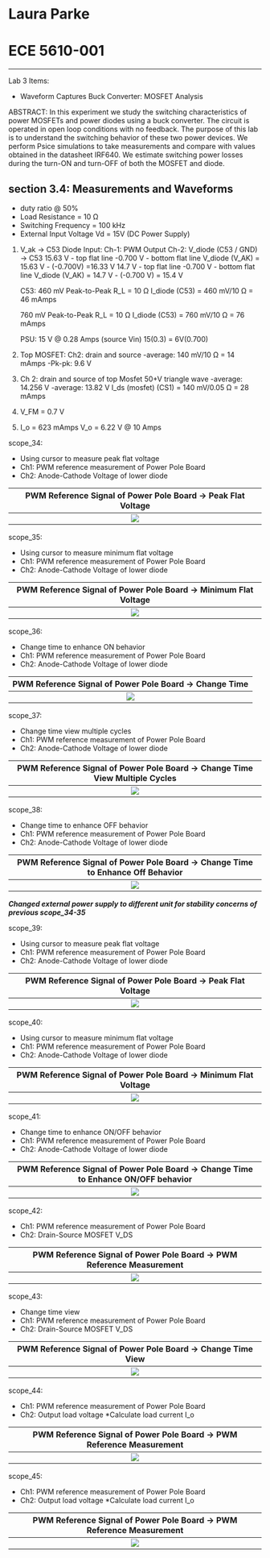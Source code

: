 # Laura Parke 
# ECE 5610-001
---------------------------------------------------------
Lab 3 Items:
- Waveform Captures
Buck Converter: MOSFET Analysis

ABSTRACT:  In this experiment we study the switching characteristics of power MOSFETs and power 
diodes using a buck converter. The circuit is operated in open loop conditions with no feedback.
The purpose of this lab is to understand the switching behavior of these two power devices. We perform
Psice simulations to take measurements and compare with values obtained in the datasheet IRF640.  We
estimate switching power losses during the turn-ON and turn-OFF of both the MOSFET and diode.


section 3.4: Measurements and Waveforms
----------------------------------------------------------
- duty ratio @ 50%
- Load Resistance = 10 Ω
- Switching Frequency = 100 kHz
- External Input Voltage Vd = 15V (DC Power Supply)
1. V_ak -> C53 Diode
   Input:
   Ch-1: PWM Output
   Ch-2: V_diode (C53 / GND) -> C53
     15.63 V - top flat line
     -0.700 V - bottom flat line
   V_diode (V_AK) = 15.63 V - (-0.700V) =16.33 V
     14.7 V - top flat line
     -0.700 V - bottom flat line
   V_diode (V_AK) = 14.7 V - (-0.700 V) = 15.4 V
   
   C53:
   460 mV Peak-to-Peak
   R_L = 10 Ω
   I_diode (C53) = 460 mV/10 Ω = 46 mAmps

   760 mV Peak-to-Peak
   R_L = 10 Ω
   I_diode (C53) = 760 mV/10 Ω = 76 mAmps

   PSU:  15 V @ 0.28 Amps (source Vin)
        15(0.3) = 6V(0.700)

2.  Top MOSFET: Ch2: drain and source
    -average: 140 mV/10 Ω = 14 mAmps
    -Pk-pk: 9.6 V
3.  Ch 2:  drain and source of top Mosfet   50+V triangle wave
    -average: 14.256 V
    -average: 13.82 V
    I_ds (mosfet) (CS1) = 140 mV/0.05 Ω = 28 mAmps
4.  V_FM = 0.7 V
5.  I_o = 623 mAmps
    V_o = 6.22 V @ 10 Amps
    
scope_34:
- Using cursor to measure peak flat voltage
- Ch1: PWM reference measurement of Power Pole Board
- Ch2: Anode-Cathode Voltage of lower diode
  
 PWM Reference Signal of Power Pole Board -> Peak Flat Voltage |
:-------------------------:|
![](3Data/scope_34.bmp) |



scope_35:
- Using cursor to measure minimum flat voltage
- Ch1: PWM reference measurement of Power Pole Board
- Ch2: Anode-Cathode Voltage of lower diode

 PWM Reference Signal of Power Pole Board -> Minimum Flat Voltage |
:-------------------------:|
![](3Data/scope_thirty_five.bmp) |

scope_36:
- Change time to enhance ON behavior
- Ch1: PWM reference measurement of Power Pole Board
- Ch2: Anode-Cathode Voltage of lower diode

 PWM Reference Signal of Power Pole Board -> Change Time |
:-------------------------:|
![](3Data/scope_36.bmp) |


scope_37:
- Change time view multiple cycles
- Ch1: PWM reference measurement of Power Pole Board
- Ch2: Anode-Cathode Voltage of lower diode

 PWM Reference Signal of Power Pole Board -> Change Time View Multiple Cycles |
:-------------------------:|
![](3Data/scope_37.bmp) |

scope_38:
- Change time to enhance OFF behavior
- Ch1: PWM reference measurement of Power Pole Board
- Ch2: Anode-Cathode Voltage of lower diode

 PWM Reference Signal of Power Pole Board -> Change Time to Enhance Off Behavior|
:-------------------------:|
![](3Data/scope_38.bmp) |

***Changed external power supply to different unit for stability concerns of previous scope_34-35***

scope_39:
- Using cursor to measure peak flat voltage
- Ch1: PWM reference measurement of Power Pole Board
- Ch2: Anode-Cathode Voltage of lower diode

 PWM Reference Signal of Power Pole Board -> Peak Flat Voltage |
:-------------------------:|
![](3Data/scope_39.bmp) |


scope_40:
- Using cursor to measure minimum flat voltage
- Ch1: PWM reference measurement of Power Pole Board
- Ch2: Anode-Cathode Voltage of lower diode

 PWM Reference Signal of Power Pole Board -> Minimum Flat Voltage |
:-------------------------:|
![](3Data/scope_40.bmp) |


scope_41:
- Change time to enhance ON/OFF behavior
- Ch1: PWM reference measurement of Power Pole Board
- Ch2: Anode-Cathode Voltage of lower diode

 PWM Reference Signal of Power Pole Board -> Change Time to Enhance ON/OFF behavior |
:-------------------------:|
![](3Data/scope_41.bmp) |


scope_42:
- Ch1: PWM reference measurement of Power Pole Board
- Ch2: Drain-Source MOSFET V_DS

 PWM Reference Signal of Power Pole Board -> PWM Reference Measurement |
:-------------------------:|
![](3Data/scope_42.bmp) |

scope_43:
- Change time view
- Ch1: PWM reference measurement of Power Pole Board
- Ch2: Drain-Source MOSFET V_DS
 
 PWM Reference Signal of Power Pole Board -> Change Time View |
:-------------------------:|
![](3Data/scope_43.bmp) |


scope_44:
- Ch1: PWM reference measurement of Power Pole Board
- Ch2: Output load voltage
*Calculate load current I_o

 PWM Reference Signal of Power Pole Board -> PWM Reference Measurement |
:-------------------------:|
![](3Data/scope_44.bmp) |


scope_45:
- Ch1: PWM reference measurement of Power Pole Board
- Ch2: Output load voltage
*Calculate load current I_o

 PWM Reference Signal of Power Pole Board -> PWM Reference Measurement |
:-------------------------:|
![](3Data/scope_forty_five.bmp) |







